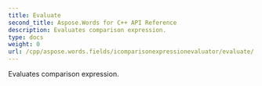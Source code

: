```yaml
---
title: Evaluate
second_title: Aspose.Words for C++ API Reference
description: Evaluates comparison expression. 
type: docs
weight: 0
url: /cpp/aspose.words.fields/icomparisonexpressionevaluator/evaluate/
---
```


Evaluates comparison expression. 

